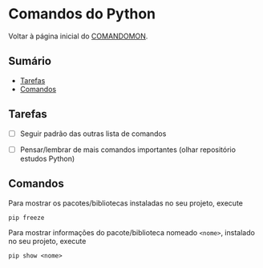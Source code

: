 # Comandos do Python

Voltar à página inicial do [COMANDOMON](README.md).



## Sumário

- [Tarefas](#Tarefas)
- [Comandos](#Comandos)



## Tarefas

- [ ] Seguir padrão das outras lista de comandos
- [ ] Pensar/lembrar de mais comandos importantes (olhar repositório estudos Python)



## Comandos

Para mostrar os pacotes/bibliotecas instaladas no seu projeto, execute
```
pip freeze
```

Para mostrar informações do pacote/biblioteca nomeado `<nome>`, instalado no seu projeto, execute
```
pip show <nome>
```

